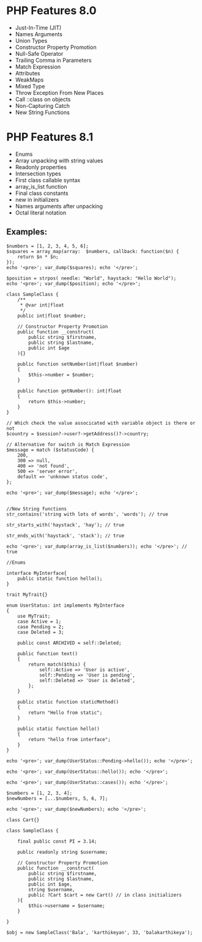 # PHP Features 8.0 
- Just-In-Time (JIT)
- Names Arguments
- Union Types
- Constructor Property Promotion
- Null-Safe Operator
- Trailing Comma in Parameters
- Match Expression
- Attributes
- WeakMaps
- Mixed Type
- Throw Exception From New Places
- Call ::class on objects
- Non-Capturing Catch
- New String Functions

# PHP Features 8.1
- Enums
- Array unpacking with string values
- Readonly properties
- Intersection types
- First class callable syntax
- array_is_list function
- Final class constants
- new in initializers
- Names arguments after unpacking
- Octal literal notation

## Examples:

```
$numbers = [1, 2, 3, 4, 5, 6];
$squares = array_map(array:  $numbers, callback: function($n) {
    return $n * $n;
});
echo '<pre>'; var_dump($squares); echo '</pre>';

$position = strpos( needle: "World", haystack: "Hello World");
echo '<pre>'; var_dump($position); echo '</pre>';

class SampleClass {
    /**
     * @var int|float
     */
    public int|float $number;
	
	// Constructor Property Promotion
    public function __construct(
        public string $firstname,
        public string $lastname,
        public int $age
    ){}
	
    public function setNumber(int|float $number)
    {
        $this->number = $number;
    }

    public function getNumber(): int|float
    {
        return $this->number;
    }
}

// Which check the value associcated with variable object is there or not
$country = $session?->user?->getAddress()?->country;

// Alternative for switch is Match Expression
$message = match ($statusCode) {
    200,
    300 => null,
    400 => 'not found',
    500 => 'server error',
    default => 'unknown status code',
};

echo '<pre>'; var_dump($message); echo '</pre>';


//New String functions
str_contains('string with lots of words', 'words'); // true

str_starts_with('haystack', 'hay'); // true

str_ends_with('haystack', 'stack'); // true

echo '<pre>'; var_dump(array_is_list($numbers)); echo '</pre>'; // true 

//Enums

interface MyInterface{
    public static function hello();
}

trait MyTrait{}

enum UserStatus: int implements MyInterface
{
    use MyTrait;
    case Active = 1;
    case Pending = 2;
    case Deleted = 3;

    public const ARCHIVED = self::Deleted;

    public function text()
    {
        return match($this) {
            self::Active => 'User is active',
            self::Pending => 'User is pending',
            self::Deleted => 'User is deleted',
        };
    }

    public static function staticMethod()
    {
        return "Hello from static";
    }

    public static function hello()
    {
        return "hello from interface";
    }
}

echo '<pre>'; var_dump(UserStatus::Pending->hello()); echo '</pre>';

echo '<pre>'; var_dump(UserStatus::hello()); echo '</pre>';

echo '<pre>'; var_dump(UserStatus::cases()); echo '</pre>';

$numbers = [1, 2, 3, 4];
$newNumbers = [...$numbers, 5, 6, 7];

echo '<pre>'; var_dump($newNumbers); echo '</pre>';

class Cart{}

class SampleClass {
	
	final public const PI = 3.14;
	
	public readonly string $username;
	 
	// Constructor Property Promotion
    public function __construct(
        public string $firstname,
        public string $lastname,
        public int $age,
		string $username,
		public ?Cart $cart = new Cart() // in class initializers
    ){
		$this->username = $username;
    }
	
}

$obj = new SampleClass('Bala', 'karthikeyan', 33, 'balakarthikeya');

```